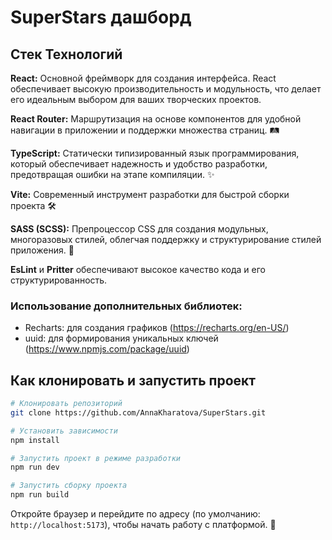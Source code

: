 
# SuperStars дашборд


## Стек Технологий

**React:** Основной фреймворк для создания интерфейса. React обеспечивает высокую производительность и модульность, что делает его идеальным выбором для ваших творческих проектов. 

**React Router:** Маршрутизация на основе компонентов для удобной навигации в приложении и поддержки множества страниц. 🛤️

**TypeScript:** Статически типизированный язык программирования, который обеспечивает надежность и удобство разработки, предотвращая ошибки на этапе компиляции. ✨

**Vite:** Современный инструмент разработки для быстрой сборки проекта 🛠️

**SASS (SCSS):** Препроцессор CSS для создания модульных, многоразовых стилей, облегчая поддержку и структурирование стилей приложения. 🎨

**EsLint** и **Pritter**   обеспечивают высокое качество кода и его структурированность. 

### Использование дополнительных библиотек:

 - Recharts: для создания графиков (https://recharts.org/en-US/)
 - uuid: для формирования уникальных ключей (https://www.npmjs.com/package/uuid)

## Как клонировать и запустить проект

```bash
# Клонировать репозиторий
git clone https://github.com/AnnaKharatova/SuperStars.git

# Установить зависимости
npm install

# Запустить проект в режиме разработки
npm run dev

# Запустить сборку проекта
npm run build
```

Откройте браузер и перейдите по адресу (по умолчанию: `http://localhost:5173`), чтобы начать работу с платформой. 🚀
